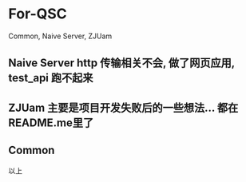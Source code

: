# For-QSC
Common, Naive Server, ZJUam

## Naive Server http 传输相关不会, 做了网页应用, test_api 跑不起来
## ZJUam 主要是项目开发失败后的一些想法... 都在README.me里了
## Common
以上
